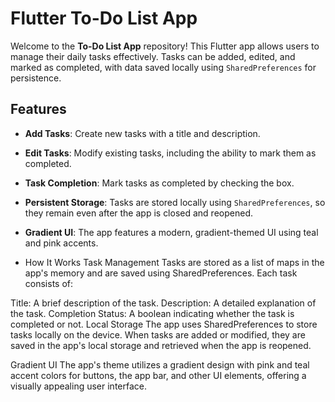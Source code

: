 # Flutter To-Do List App

Welcome to the **To-Do List App** repository! This Flutter app allows users to manage their daily tasks effectively. Tasks can be added, edited, and marked as completed, with data saved locally using `SharedPreferences` for persistence.

## Features

- **Add Tasks**: Create new tasks with a title and description.
- **Edit Tasks**: Modify existing tasks, including the ability to mark them as completed.
- **Task Completion**: Mark tasks as completed by checking the box.
- **Persistent Storage**: Tasks are stored locally using `SharedPreferences`, so they remain even after the app is closed and reopened.
- **Gradient UI**: The app features a modern, gradient-themed UI using teal and pink accents.

- How It Works
Task Management
Tasks are stored as a list of maps in the app's memory and are saved using SharedPreferences. Each task consists of:

Title: A brief description of the task.
Description: A detailed explanation of the task.
Completion Status: A boolean indicating whether the task is completed or not.
Local Storage
The app uses SharedPreferences to store tasks locally on the device. When tasks are added or modified, they are saved in the app's local storage and retrieved when the app is reopened.

Gradient UI
The app's theme utilizes a gradient design with pink and teal accent colors for buttons, the app bar, and other UI elements, offering a visually appealing user interface.
